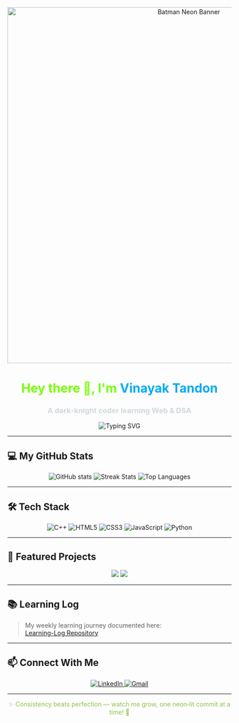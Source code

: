 <p align="center">
  <img src="https://raw.githubusercontent.com/VinayakTandon199/VinayakTandon199/banner.png" alt="Batman Neon Banner" width="800"/>
</p>

<h1 align="center" style="color:#76FF03;">Hey there 👋, I'm <span style="color:#03A9F4;">Vinayak Tandon</span></h1>
<h3 align="center" style="color:#CFD8DC;">A dark‑knight coder learning Web & DSA</h3>

<p align="center">
  <img src="https://readme-typing-svg.herokuapp.com?font=Fira+Code&weight=600&size=24&pause=800&center=true&vCenter=true&multiline=true&width=500&lines=Rising+Coder+in+🦇+Batman+Dark‑Neon+Theme;Building+Mini+Projects+|+DSA+in+C%2B%2B;Night+City+Vibes+on+My+GitHub" alt="Typing SVG"/>
</p>

---

## 💻 My GitHub Stats  
<p align="center">
  <img src="https://github-readme-stats.vercel.app/api?username=VinayakTandon199&show_icons=true&theme=dark&hide_border=true" alt="GitHub stats"/>
  <img src="https://github-readme-streak-stats.herokuapp.com/?user=VinayakTandon199&theme=dark&hide_border=true" alt="Streak Stats"/>
  <img src="https://github-readme-stats.vercel.app/api/top-langs/?username=VinayakTandon199&layout=compact&theme=dark&hide_border=true" alt="Top Languages"/>
</p>

---

## 🛠 Tech Stack  
<p align="center">
  <img src="https://img.shields.io/badge/C%2B%2B‑11‑00599C?style=for-the-badge&logo=c%2B%2B&logoColor=white" alt="C++"/>
  <img src="https://img.shields.io/badge/HTML5‑E34F26?style=for-the-badge&logo=html5&logoColor=white" alt="HTML5"/>
  <img src="https://img.shields.io/badge/CSS3‑1572B6?style=for-the-badge&logo=css3&logoColor=white" alt="CSS3"/>
  <img src="https://img.shields.io/badge/JavaScript‑F7DF1E?style=for-the-badge&logo=javascript&logoColor=black" alt="JavaScript"/>
  <img src="https://img.shields.io/badge/Python‑3776AB?style=for-the-badge&logo=python&logoColor=white" alt="Python"/>
</p>

---

## 🚀 Featured Projects  
<p align="center">
  <a href="https://github.com/VinayakTandon199/Snake_Game"><img src="https://img.shields.io/badge/Snake_Game-🐍-%23green?style=for-the-badge"/></a>
  <a href="https://github.com/VinayakTandon199/Tic_Tac_Toe"><img src="https://img.shields.io/badge/Tic_Tac_Toe-❌⭕-%23blue?style=for-the-badge"/></a>
</p>

---

## 📚 Learning Log  
> My weekly learning journey documented here:  
>[Learning-Log Repository](https://github.com/VinayakTandon199/Learning-Log)

---

## 📫 Connect With Me  
<p align="center">
  <a href="https://www.linkedin.com/in/your-link" target="_blank">
    <img src="https://img.shields.io/badge/LinkedIn-Vinayak-blue?style=for-the-badge&logo=linkedin" alt="LinkedIn"/>
  </a>
  <a href="mailto:yourmail@gmail.com">
    <img src="https://img.shields.io/badge/Gmail-📧-red?style=for-the-badge&logo=gmail" alt="Gmail"/>
  </a>
</p>

---

<p align="center" style="color:#8BC34A;">✨ Consistency beats perfection — watch me grow, one neon‑lit commit at a time! 🦇</p>

